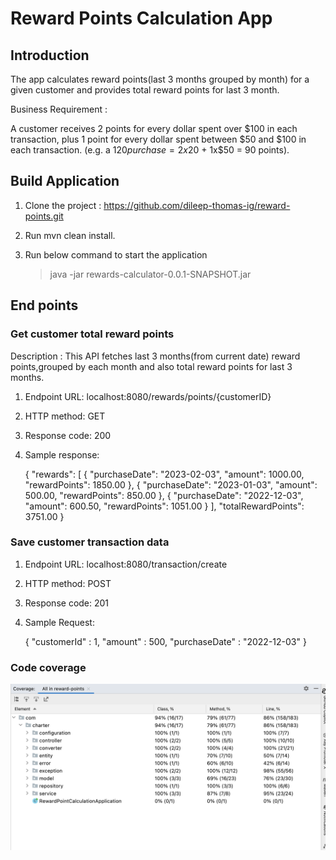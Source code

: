 # Reward Points Calculation App
## Introduction

The app calculates reward points(last 3 months grouped by month) for a given customer
and provides total reward points for last 3 month.

Business Requirement :

A customer receives 2 points for every dollar spent over $100 in each transaction, plus 1 point for every dollar spent between $50 and $100 in each transaction.
(e.g. a $120 purchase = 2x$20 + 1x$50 = 90 points).


## Build Application

1) Clone the project : https://github.com/dileep-thomas-ig/reward-points.git
2) Run mvn clean install.

3) Run below command to start the application
   >java -jar rewards-calculator-0.0.1-SNAPSHOT.jar

## End points

### Get customer total reward points

Description : This API fetches last 3 months(from current date) reward points,grouped by each month and 
also total reward points for last 3 months.


1) Endpoint URL: localhost:8080/rewards/points/{customerID}
2) HTTP method: GET
3) Response code: 200
4) Sample response: 

   {
   "rewards": [
   {
   "purchaseDate": "2023-02-03",
   "amount": 1000.00,
   "rewardPoints": 1850.00
   },
   {
   "purchaseDate": "2023-01-03",
   "amount": 500.00,
   "rewardPoints": 850.00
   },
   {
   "purchaseDate": "2022-12-03",
   "amount": 600.50,
   "rewardPoints": 1051.00
   }
   ],
   "totalRewardPoints": 3751.00
   }

### Save customer transaction data

1) Endpoint URL: localhost:8080/transaction/create
2) HTTP method: POST
3) Response code: 201
4) Sample Request:

   {
   "customerId" : 1,
   "amount" : 500,
   "purchaseDate" : "2022-12-03"
   }

### Code coverage
![Screenshot](src/main/resources/coverage.png)